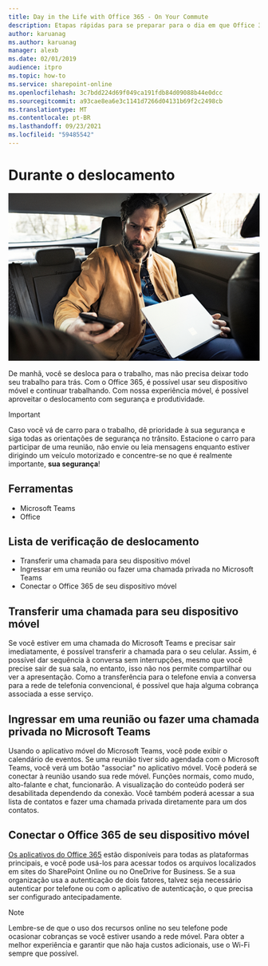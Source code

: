 ```yaml
---
title: Day in the Life with Office 365 - On Your Commute
description: Etapas rápidas para se preparar para o dia em que Office 365
author: karuanag
ms.author: karuanag
manager: alexb
ms.date: 02/01/2019
audience: itpro
ms.topic: how-to
ms.service: sharepoint-online
ms.openlocfilehash: 3c7bdd224d69f049ca191fdb84d09088b44e0dcc
ms.sourcegitcommit: a93cae8ea6e3c1141d7266d04131b69f2c2498cb
ms.translationtype: MT
ms.contentlocale: pt-BR
ms.lasthandoff: 09/23/2021
ms.locfileid: "59485542"
---
```

# <a name="during-your-commute"></a>Durante o deslocamento

![Visual do descolamento](media/ditl_commute.png)

De manhã, você se desloca para o trabalho, mas não precisa deixar todo seu trabalho para trás. Com o Office 365, é possível usar seu dispositivo móvel e continuar trabalhando.  Com nossa experiência móvel, é possível aproveitar o deslocamento com segurança e produtividade.  

> [!IMPORTANT]
> Caso você vá de carro para o trabalho, dê prioridade à sua segurança e siga todas as orientações de segurança no trânsito. Estacione o carro para participar de uma reunião, não envie ou leia mensagens enquanto estiver dirigindo um veículo motorizado e concentre-se no que é realmente importante, **sua segurança**!


## <a name="tools"></a>Ferramentas
- Microsoft Teams
- Office 

## <a name="checklist-for-your-commute"></a>Lista de verificação de deslocamento
- Transferir uma chamada para seu dispositivo móvel
- Ingressar em uma reunião ou fazer uma chamada privada no Microsoft Teams
- Conectar o Office 365 de seu dispositivo móvel
 
## <a name="transfer-a-call-to-your-mobile-device"></a>Transferir uma chamada para seu dispositivo móvel
Se você estiver em uma chamada do Microsoft Teams e precisar sair imediatamente, é possível transferir a chamada para o seu celular. Assim, é possível dar sequência à conversa sem interrupções, mesmo que você precise sair de sua sala, no entanto, isso não nos permite compartilhar ou ver a apresentação. Como a transferência para o telefone envia a conversa para a rede de telefonia convencional, é possível que haja alguma cobrança associada a esse serviço.

## <a name="join-a-meeting-or-have-a-11-call-in-microsoft-teams"></a>Ingressar em uma reunião ou fazer uma chamada privada no Microsoft Teams
Usando o aplicativo móvel do Microsoft Teams, você pode exibir o calendário de eventos.  Se uma reunião tiver sido agendada com o Microsoft Teams, você verá um botão "associar" no aplicativo móvel. Você poderá se conectar à reunião usando sua rede móvel.  Funções normais, como mudo, alto-falante e chat, funcionarão.  A visualização do conteúdo poderá ser desabilitada dependendo da conexão. Você também poderá acessar a sua lista de contatos e fazer uma chamada privada diretamente para um dos contatos. 

## <a name="connect-to-office-365-from-your-mobile-device"></a>Conectar o Office 365 de seu dispositivo móvel
[Os aplicativos do Office 365](https://support.office.com/article/set-up-office-apps-and-email-on-a-mobile-device-7dabb6cb-0046-40b6-81fe-767e0b1f014f?ui=en-US&rs=en-US&ad=US) estão disponíveis para todas as plataformas principais, e você pode usá-los para acessar todos os arquivos localizados em sites do SharePoint Online ou no OneDrive for Business. Se a sua organização usa a autenticação de dois fatores, talvez seja necessário autenticar por telefone ou com o aplicativo de autenticação, o que precisa ser configurado antecipadamente.  

> [!NOTE]
> Lembre-se de que o uso dos recursos online no seu telefone pode ocasionar cobranças se você estiver usando a rede móvel. Para obter a melhor experiência e garantir que não haja custos adicionais, use o Wi-Fi sempre que possível.
